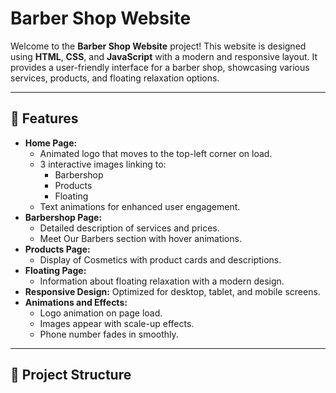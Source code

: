 # Barber Shop Website

Welcome to the **Barber Shop Website** project! This website is designed using **HTML**, **CSS**, and **JavaScript** with a modern and responsive layout. It provides a user-friendly interface for a barber shop, showcasing various services, products, and floating relaxation options.

---

## 🚀 Features
- **Home Page:**
  - Animated logo that moves to the top-left corner on load.
  - 3 interactive images linking to: 
    - Barbershop
    - Products
    - Floating
  - Text animations for enhanced user engagement.
- **Barbershop Page:**
  - Detailed description of services and prices.
  - Meet Our Barbers section with hover animations.
- **Products Page:**
  - Display of Cosmetics with product cards and descriptions.
- **Floating Page:**
  - Information about floating relaxation with a modern design.
- **Responsive Design:** Optimized for desktop, tablet, and mobile screens.
- **Animations and Effects:**
  - Logo animation on page load.
  - Images appear with scale-up effects.
  - Phone number fades in smoothly.

---

## 📂 Project Structure

